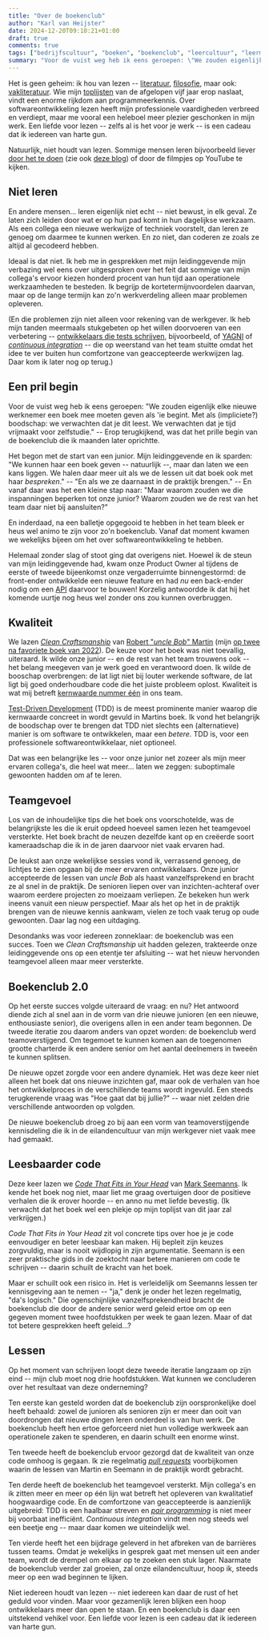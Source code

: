 ```yaml
---
title: "Over de boekenclub"
author: "Karl van Heijster"
date: 2024-12-20T09:10:21+01:00
draft: true
comments: true
tags: ["bedrijfscultuur", "boeken", "boekenclub", "leercultuur", "leermoment", "leren", "samenwerking", "teamcultuur", "verandering", "werkbalans", "werkplezier"]
summary: "Voor de vuist weg heb ik eens geroepen: \"We zouden eigenlijk elke nieuwe werknemer een boek mee moeten geven als 'ie begint. Met als (impliciete?) boodschap: we verwachten dat je dit leest. We verwachten dat je tijd vrijmaakt voor zelfstudie.\" -- Erop terugkijkend, was dat het prille begin van de boekenclub die ik maanden later oprichtte."
---
```


Het is geen geheim: ik hou van lezen -- [literatuur](/tags/literatuur/ "Blogs met de tag 'literatuur'"), [filosofie](/tags/filosofie/ "Blogs met de tag 'filosofie'"), maar ook: [vakliteratuur](/tags/boeken/ "Blogs met de tag 'boeken'"). Wie mijn [toplijsten](/tags/toplijsten/ "Blogs met de tag 'toplijsten'") van de afgelopen vijf jaar erop naslaat, vindt een enorme rijkdom aan programmeerkennis. Over softwareontwikkeling lezen heeft mijn professionele vaardigheden verbreed en verdiept, maar me vooral een heleboel meer plezier geschonken in mijn werk. Een liefde voor lezen -- zelfs al is het voor je werk -- is een cadeau dat ik iedereen van harte gun.


Natuurlijk, niet houdt van lezen. Sommige mensen leren bijvoorbeeld liever [door het te doen](/blog/24/06/leren-door-het-te-doen/ "'Leren door het te doen?'") (zie ook [deze blog](/blog/22/01/hoe-leer-je-eigenlijk-programmeren/ "'Hoe leer je eigenlijk programmeren?'")) of door de filmpjes op YouTube te kijken. 


## Niet leren


En andere mensen... leren eigenlijk niet echt -- niet bewust, in elk geval. Ze laten zich leiden door wat er op hun pad komt in hun dagelijkse werkzaam. Als een collega een nieuwe werkwijze of techniek voorstelt, dan leren ze genoeg om daarmee te kunnen werken. En zo niet, dan coderen ze zoals ze altijd al gecodeerd hebben.


Ideaal is dat niet. Ik heb me in gesprekken met mijn leidinggevende mijn verbazing wel eens over uitgesproken over het feit dat sommige van mijn collega's ervoor kiezen honderd procent van hun tijd aan operationele werkzaamheden te besteden. Ik begrijp de kortetermijnvoordelen daarvan, maar op de lange termijn kan zo'n werkverdeling alleen maar problemen opleveren.


(En die problemen zijn niet alleen voor rekening van de werkgever. Ik heb mijn tanden meermaals stukgebeten op het willen doorvoeren van een verbetering -- [ontwikkelaars die tests schrijven](WAT_BETEKENT_HET_TESTS_TE_SCHRIJVEN), bijvoorbeeld, of [YAGNI](/blog/24/04/yagni-veronderstelt-tests/ "'YAGNI veronderstelt tests'") of [*continuous integration*](/blog/23/09/doe-je-wel-echt-aan-continuous-integration/ "'Doe je wel écht aan continuous integration?'") -- die op weerstand van het team stuitte omdat het idee te ver buiten hun comfortzone van geaccepteerde werkwijzen lag. Daar kom ik later nog op terug.)


## Een pril begin


Voor de vuist weg heb ik eens geroepen: "We zouden eigenlijk elke nieuwe werknemer een boek mee moeten geven als 'ie begint. Met als (impliciete?) boodschap: we verwachten dat je dit leest. We verwachten dat je tijd vrijmaakt voor zelfstudie." -- Erop terugkijkend, was dat het prille begin van de boekenclub die ik maanden later oprichtte.


Het begon met de start van een junior. Mijn leidinggevende en ik sparden: "We kunnen haar een boek geven -- natuurlijk --, maar dan laten we een kans liggen. We halen daar meer uit als we de lessen uit dat boek ook met haar *bespreken*." -- "En als we ze daarnaast in de praktijk brengen." -- En vanaf daar was het een kleine stap naar: "Maar waarom zouden we die inspanningen beperken tot onze junior? Waarom zouden we de rest van het team daar niet bij aansluiten?"


En inderdaad, na een balletje opgegooid te hebben in het team bleek er heus wel animo te zijn voor zo'n boekenclub. Vanaf dat moment kwamen we wekelijks bijeen om het over softwareontwikkeling te hebben.


Helemaal zonder slag of stoot ging dat overigens niet. Hoewel ik de steun van mijn leidinggevende had, kwam onze Product Owner al tijdens de eerste of tweede bijeenkomst onze vergaderruimte binnengestormd: de front-ender ontwikkelde een nieuwe feature en had *nu* een back-ender nodig om een [API](/tags/web-apis/ "Blogs met de wat 'web API's'") daarvoor te bouwen! Korzelig antwoordde ik dat hij het komende uurtje nog heus wel zonder ons zou kunnen overbruggen.


## Kwaliteit


We lazen [*Clean Craftsmanship*](https://www.pearson.com/en-us/subject-catalog/p/clean-craftsmanship-disciplines-standards-and-ethics/P200000009529/9780136915713 "'Clean Craftsmanship: Disciplines, Standards, and Ethics' Robert C. Martin, Addison Wesley") van [Robert "*uncle Bob*" Martin](https://en.wikipedia.org/wiki/Robert_C._Martin) (mijn [op twee na favoriete boek van 2022](/blog/22/12/de-beste-boeken-over-software-ontwikkeling-die-ik-in-2022-las/ "'De beste boeken over software ontwikkeling die ik in 2022 las'")). De keuze voor het boek was niet toevallig, uiteraard. Ik wilde onze junior -- en de rest van het team trouwens ook -- het belang meegeven van je werk goed en verantwoord doen. Ik wilde de booschap overbrengen: de lat ligt niet bij louter werkende software, de lat ligt bij goed onderhoudbare code die het juiste probleem oplost. Kwaliteit is wat mij betreft [kernwaarde nummer één](/blog/23/12/drie-kernwaarden/ "'Drie kernwaarden'") in ons team.


[Test-Driven Development](/tags/test-driven-development/ "Blogs met de tag 'test-driven development'") (TDD) is de meest prominente manier waarop die kernwaarde concreet in wordt gevuld in Martins boek. Ik vond het belangrijk de boodschap over te brengen dat TDD niet slechts een (alternatieve) manier is om software te ontwikkelen, maar een *betere*. TDD is, voor een professionele softwareontwikkelaar, niet optioneel. 


Dat was een belangrijke les -- voor onze junior net zozeer als mijn meer ervaren collega's, die heel wat meer... laten we zeggen: suboptimale gewoonten hadden om af te leren.


## Teamgevoel


Los van de inhoudelijke tips die het boek ons voorschotelde, was de belangrijkste les die ik eruit opdeed hoeveel samen lezen het teamgevoel versterkte. Het boek bracht de neuzen dezelfde kant op en creëerde soort kameraadschap die ik in de jaren daarvoor niet vaak ervaren had.


De leukst aan onze wekelijkse sessies vond ik, verrassend genoeg, de lichtjes te zien opgaan bij de meer ervaren ontwikkelaars. Onze junior accepteerde de lessen van *uncle Bob* als haast vanzelfsprekend en bracht ze al snel in de praktijk. De senioren liepen over van inzichten-achteraf over waarom eerdere projecten zo moeizaam verliepen. Ze bekeken hun werk ineens vanuit een nieuw perspectief. Maar als het op het in de praktijk brengen van de nieuwe kennis aankwam, vielen ze toch vaak terug op oude gewoonten. Daar lag nog een uitdaging.


Desondanks was voor iedereen zonneklaar: de boekenclub was een succes. Toen we *Clean Craftsmanship* uit hadden gelezen, trakteerde onze leidinggevende ons op een etentje ter afsluiting -- wat het nieuw hervonden teamgevoel alleen maar meer versterkte.


## Boekenclub 2.0


Op het eerste succes volgde uiteraard de vraag: en nu? Het antwoord diende zich al snel aan in de vorm van drie nieuwe junioren (en een nieuwe, enthousiaste senior), die overigens allen in een ander team begonnen. De tweede iteratie zou daarom anders van opzet worden: de boekenclub werd teamoverstijgend. Om tegemoet te kunnen komen aan de toegenomen grootte charterde ik een andere senior om het aantal deelnemers in tweeën te kunnen splitsen.


De nieuwe opzet zorgde voor een andere dynamiek. Het was deze keer niet alleen het boek dat ons nieuwe inzichten gaf, maar ook de verhalen van hoe het ontwikkelproces in de verschillende teams wordt ingevuld. Een steeds terugkerende vraag was "Hoe gaat dat bij jullie?" -- waar niet zelden drie verschillende antwoorden op volgden.


De nieuwe boekenclub droeg zo bij aan een vorm van teamoverstijgende kennisdeling die ik in de eilandencultuur van mijn werkgever niet vaak mee had gemaakt.


## Leesbaarder code


Deze keer lazen we [*Code That Fits in Your Head*](https://www.oreilly.com/library/view/code-that-fits/9780137464302/ "'Code That Fits in Your Head: Heuristics for Software Engineering', Mark Seemann, O'Reilly Media") van [Mark Seemanns](https://blog.ploeh.dk/). Ik kende het boek nog niet, maar liet me graag overtuigen door de positieve verhalen die ik erover hoorde -- en anno nu met liefde bevestig. (Ik verwacht dat het boek wel een plekje op mijn toplijst van dit jaar zal verkrijgen.)


*Code That Fits in Your Head* zit vol concrete tips over hoe je je code eenvoudiger en beter leesbaar kan maken. Hij bepleit zijn keuzes zorgvuldig, maar is nooit wijdlopig in zijn argumentatie. Seemann is een zeer praktische gids in de zoektocht naar betere manieren om code te schrijven -- daarin schuilt de kracht van het boek.


Maar er schuilt ook een risico in. Het is verleidelijk om Seemanns lessen ter kennisgeving aan te nemen -- "ja," denk je onder het lezen regelmatig, "da's logisch." Die ogenschijnlijke vanzelfsprekendheid bracht de boekenclub die door de andere senior werd geleid ertoe om op een gegeven moment twee hoofdstukken per week te gaan lezen. Maar of dat tot betere gesprekken heeft geleid...?


## Lessen


Op het moment van schrijven loopt deze tweede iteratie langzaam op zijn eind -- mijn club moet nog drie hoofdstukken. Wat kunnen we concluderen over het resultaat van deze onderneming?


Ten eerste kan gesteld worden dat de boekenclub zijn oorspronkelijke doel heeft behaald: zowel de junioren als senioren zijn er meer dan ooit van doordrongen dat nieuwe dingen leren onderdeel is van hun werk. De boekenclub heeft hen ertoe geforceerd niet hun volledige werkweek aan operationele zaken te spenderen, en daarin schuilt een enorme winst.


Ten tweede heeft de boekenclub ervoor gezorgd dat de kwaliteit van onze code omhoog is gegaan. Ik zie regelmatig [*pull requests*](/tags/pull-requests/ "Blogs met de tag 'pull requests'") voorbijkomen waarin de lessen van Martin en Seemann in de praktijk wordt gebracht. 


Ten derde heeft de boekenclub het teamgevoel versterkt. Mijn collega's en ik zitten meer en meer op één lijn wat betreft het opleveren van kwalitatief hoogwaardige code. En de comfortzone van geaccepteerde is aanzienlijk uitgebreid: TDD is een haalbaar streven en [*pair programming*](/tags/pair-programming/ "Blogs met de tag 'pair programming'") is niet meer bij voorbaat inefficiënt. *Continuous integration* vindt men nog steeds wel een beetje eng -- maar daar komen we uiteindelijk wel.


Ten vierde heeft het een bijdrage geleverd in het afbreken van de barrières tussen teams. Omdat je wekelijks in gesprek gaat met mensen uit een ander team, wordt de drempel om elkaar op te zoeken een stuk lager. Naarmate de boekenclub verder zal groeien, zal onze eilandencultuur, hoop ik, steeds meer op een wad beginnen te lijken.


Niet iedereen houdt van lezen -- niet iedereen kan daar de rust of het geduld voor vinden. Maar voor gezamenlijk leren blijken een hoop ontwikkelaars meer dan open te staan. En een boekenclub is daar een uitstekend vehikel voor. Een liefde voor lezen is een cadeau dat ik iedereen van harte gun.

